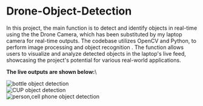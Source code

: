 # Drone-Object-Detection
In this project, the main function is to detect and identify objects in real-time using the the Drone Camera, which has been substituted by my laptop camera for real-time outputs.
The codebase utilizes OpenCV and Python, to perform image processing and object recognition . 
The function allows users to visualize and analyze detected objects in the laptop's live feed, showcasing the project's potential for various real-world applications.

**The live outputs are shown below:**\

![bottle object detection](https://github.com/anushamahajan/Drone-Object-Detection/assets/116106599/4712e99e-cffa-4da7-884e-9b48544b81d3)\
![CUP object detection](https://github.com/anushamahajan/Drone-Object-Detection/assets/116106599/06fee9cc-2d96-41c9-bb14-62555cb672d3)\
![person,cell phone object detection](https://github.com/anushamahajan/Drone-Object-Detection/assets/116106599/5c1cc3a4-67a0-4009-a540-c772167481db)
